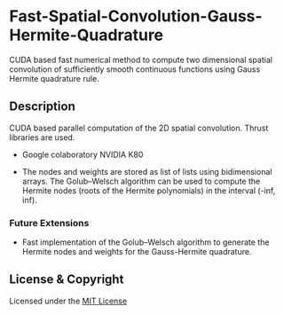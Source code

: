 # Fast-Spatial-Convolution-Gauss-Hermite-Quadrature
CUDA based fast numerical method to compute two dimensional spatial convolution of sufficiently smooth continuous functions using Gauss Hermite quadrature rule. 

## Description

CUDA based parallel computation of the 2D spatial convolution. Thrust libraries are used. 

* Google colaboratory NVIDIA K80 

* The nodes and weights are stored as list of lists using bidimensional arrays. The Golub–Welsch algorithm can be used to compute the Hermite nodes (roots of the Hermite polynomials) in the interval (-inf, inf).  

### Future Extensions

* Fast implementation of the Golub–Welsch algorithm to generate the Hermite nodes and weights for the Gauss-Hermite quadrature. 

## License & Copyright
Licensed under the [MIT License](LICENSE)
